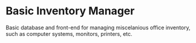 # Basic Inventory Manager

Basic database and front-end for managing miscelanious office inventory, such as computer systems, monitors, printers, etc.